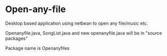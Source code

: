 # Open-any-file
Desktop based application using netbean to open any file/music etc.




Openanyfile.java, SongList.java and new openanyfile.java will be in "source packages"

Package name is Openanyfiles
